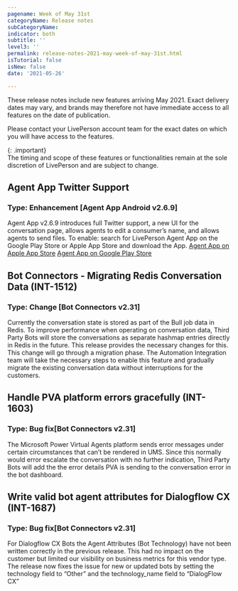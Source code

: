 ```yaml
---
pagename: Week of May 31st
categoryName: Release notes
subCategoryName: 
indicator: both
subtitle: ''
level3: ''
permalink: release-notes-2021-may-week-of-may-31st.html
isTutorial: false
isNew: false
date: '2021-05-26'

---
```


These release notes include new features arriving May 2021. Exact delivery dates may vary, and brands may therefore not have immediate access to all features on the date of publication.

Please contact your LivePerson account team for the exact dates on which you will have access to the features.

{: .important}  
The timing and scope of these features or functionalities remain at the sole discretion of LivePerson and are subject to change.

## Agent App Twitter Support
### Type: Enhancement [Agent App Android v2.6.9]

Agent App v2.6.9 introduces full Twitter support, a new UI for the conversation page, allows agents to edit a consumer’s name, and allows agents to send files.
To enable: search for LivePerson Agent App on the Google Play Store or Apple App Store and download the App.
[Agent App on Apple App Store](https://apps.apple.com/us/app/liveperson-agent-app/id1533849048)
[Agent App on Google Play Store](https://play.google.com/store/apps/details?id=com.liveperson.LiveEngageMessaging)

## Bot Connectors - Migrating Redis Conversation Data (INT-1512)
### Type: Change [Bot Connectors v2.31]

Currently the conversation state is stored as part of the Bull job data in Redis. To improve performance when operating on conversation data, Third Party Bots will store the conversations as separate hashmap entries directly in Redis in the future. This release provides the necessary changes for this.
This change will go through a migration phase. The Automation Integration team will take the necessary steps to enable this feature and gradually migrate the existing conversation data without interruptions for the customers.

## Handle PVA platform errors gracefully (INT-1603)
### Type: Bug fix[Bot Connectors v2.31]

The Microsoft Power Virtual Agents platform sends error messages under certain circumstances that can’t be rendered in UMS. Since this normally would error escalate the conversation with no further indication, Third Party Bots will add the the error details PVA is sending to the conversation error in the bot dashboard.

## Write valid bot agent attributes for Dialogflow CX (INT-1687)
### Type: Bug fix[Bot Connectors v2.31]

For Dialogflow CX Bots the Agent Attributes (Bot Technology) have not been written correctly in the previous release. This had no impact on the customer but limited our visibility on business metrics for this vendor type. The release now fixes the issue for new or updated bots by setting the technology field to “Other” and the technology_name field to “DialogFlow CX”










